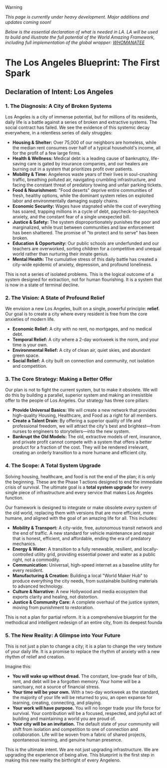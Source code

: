 > [!WARNING]
>
> *This page is currently under heavy development. Major additions and updates coming soon!*
>
> *Below is the essential declaration of what is needed in LA. LA will be used to build and illustrate the full potential of the World Amazing Framework, including full implementation of the global wrapper: [WHOMANATEE](https://whomanatee.org/)*

# The Los Angeles Blueprint: The First Spark

## Declaration of Intent: Los Angeles

### 1. The Diagnosis: A City of Broken Systems
Los Angeles is a city of immense potential, but for millions of its residents, daily life is a battle against a series of broken and extractive systems. The social contract has failed. We see the evidence of this systemic decay everywhere, in a relentless series of daily struggles:

*   **Housing & Shelter:** Over 75,000 of our neighbors are homeless, while the median rent consumes over half of a typical household's income, all for the profit of a few large firms.
*   **Health & Wellness:** Medical debt is a leading cause of bankruptcy, life-saving care is gated by insurance companies, and our healers are burning out in a system that prioritizes profit over patients.
*   **Mobility & Time:** Angelenos waste years of their lives in soul-crushing traffic, breathing polluted air, navigating crumbling infrastructure, and facing the constant threat of predatory towing and unfair parking tickets.
*   **Food & Nourishment:** "Food deserts" deprive entire communities of fresh, healthy options, while the dominant system relies on exploited labor and environmentally damaging supply chains.
*   **Economic Security:** Wages have stagnated while the cost of everything has soared, trapping millions in a cycle of debt, paycheck-to-paycheck anxiety, and the constant fear of a single unexpected bill.
*   **Justice & Safety:** The system disproportionately punishes the poor and marginalized, while trust between communities and law enforcement has been shattered. The promise of "to protect and to serve" has been broken.
*   **Education & Opportunity:** Our public schools are underfunded and our teachers are overworked, sorting children for a competitive and unequal world rather than nurturing their innate genius.
*   **Mental Health:** The cumulative stress of this daily battle has created a city-wide epidemic of anxiety, depression, and profound loneliness.

This is not a series of isolated problems. This is the logical outcome of a system designed for extraction, not for human flourishing. It is a system that is now in a state of terminal decline.

### 2. The Vision: A State of Profound Relief
We envision a new Los Angeles, built on a single, powerful principle: **relief.** Our goal is to create a city where every resident is free from the core anxieties of modern life.
*   **Economic Relief:** A city with no rent, no mortgages, and no medical debt.
*   **Temporal Relief:** A city where a 2-day workweek is the norm, and your time is your own.
*   **Environmental Relief:** A city of clean air, quiet skies, and abundant green space.
*   **Social Relief:** A city built on connection and community, not isolation and competition.

### 3. The Core Strategy: Making a Better Offer
Our plan is not to fight the current system, but to make it obsolete. We will do this by building a parallel, superior system and making an irresistible offer to the people of Los Angeles. Our strategy has three core pillars:
*   **Provide Universal Basics:** We will create a new network that provides high-quality Housing, Healthcare, and Food as a right for all members.
*   **Create a Talent Drain:** By offering a superior quality of life and professional freedom, we will attract the city's best and brightest—from nurses to engineers to storytellers—into the new system.
*   **Bankrupt the Old Models:** The old, extractive models of rent, insurance, and private profit cannot compete with a system that offers a better product for a fraction of the cost. They will be rendered irrelevant, creating an orderly transition to a more humane and efficient city.

### 4. The Scope: A Total System Upgrade
Solving housing, healthcare, and food is not the end of the plan; it is only the beginning. These are the Phase 1 actions designed to end the immediate crisis of survival. The ultimate goal is a **total system upgrade** for every single piece of infrastructure and every service that makes Los Angeles function.

Our framework is designed to integrate or make obsolete *every* system of the old world, replacing them with versions that are more efficient, more humane, and aligned with the goal of an amazing life for all. This includes:

*   **Mobility & Transport:** A city-wide, free, autonomous transit network and the end of traffic. A new standard for vehicle maintenance and repair that is honest, efficient, and affordable, ending the era of predatory mechanics.
*   **Energy & Water:** A transition to a fully renewable, resilient, and locally-controlled utility grid, providing essential power and water as a public right, not a commodity.
*   **Communication:** Universal, high-speed internet as a baseline utility for every resident.
*   **Manufacturing & Creation:** Building a local "World Maker Hub" to produce everything the city needs, from sustainable building materials to advanced technology.
*   **Culture & Narrative:** A new Hollywood and media ecosystem that exports clarity and healing, not distortion.
*   **Justice & Community Care:** A complete overhaul of the justice system, moving from punishment to restoration.

This is not a plan for partial reform. It is a comprehensive blueprint for the methodical and intelligent redesign of an entire city, from its deepest founda

### 5. The New Reality: A Glimpse into Your Future
This is not just a plan to change a city; it is a plan to change the very texture of your daily life. It is a promise to replace the rhythm of anxiety with a new rhythm of relief and creation.

Imagine this:
*   **You will wake up without dread.** The constant, low-grade fear of bills, rent, and debt will be a forgotten memory. Your home will be a sanctuary, not a source of financial stress.
*   **Your time will be your own.** With a two-day workweek as the standard, the majority of your life will be returned to you, an open expanse for learning, creating, connecting, and playing.
*   **Your work will have purpose.** You will no longer trade your life force for survival. Your contribution will be a focused, respected, and joyful act of building and maintaining a world you are proud of.
*   **Your city will be an invitation.** The default state of your community will shift from isolation and competition to one of connection and collaboration. Life will be woven from a fabric of shared projects, spontaneous learning, and genuine human presence.

This is the ultimate intent. We are not just upgrading infrastructure. We are upgrading the experience of being alive. This blueprint is the first step in making this new reality the birthright of every Angeleno.
